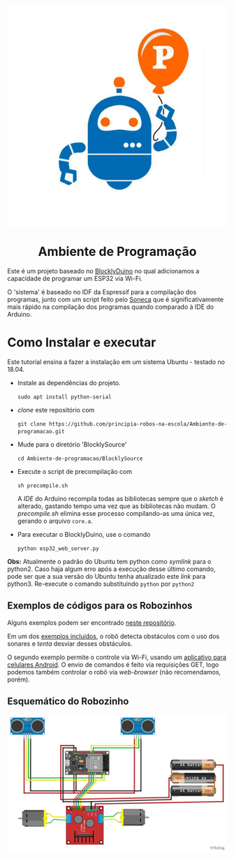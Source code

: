 <p align="center">
  <img src="imgs/logo.jpg"/>
  <h1 align="center">Ambiente de Programação</h1>
</p>

Este é um projeto baseado no [BlocklyDuino](https://github.com/BlocklyDuino/BlocklyDuino)
no qual adicionamos a capacidade de programar um ESP32 via Wi-Fi.

O 'sistema' é baseado no IDF da Espressif para a compilação dos programas, junto com um script
feito pelo [Soneca](https://www.github.com/FranPedrosa) que é significativamente mais rápido na compilação dos
programas quando comparado à IDE do Arduino.

# Como Instalar e executar
Este tutorial ensina a fazer a instalação em um sistema Ubuntu - testado no 18.04.

- Instale as dependências do projeto.
  
  `sudo apt install python-serial`

- *clone* este repositório com

  `git clone https://github.com/principia-robos-na-escola/Ambiente-de-programacao.git`

- Mude para o diretório 'BlocklySource'

  `cd Ambiente-de-programacao/BlocklySource`

- Execute o script de precompilação com

  `sh precompile.sh`

   A *IDE* do Arduino recompila todas as bibliotecas sempre que o *sketch* é alterado, gastando tempo uma vez que as bibliotecas não mudam. O _precompile.sh_ elimina esse processo compilando-as uma única vez, gerando o arquivo `core.a`.

- Para executar o BlocklyDuino, use o comando

   `python esp32_web_server.py`

**Obs:** Atualmente o padrão do Ubuntu tem python como *symlink* para o python2.
Caso haja algum erro após a execução desse último comando, pode ser que a sua versão do Ubuntu
tenha atualizado este *link* para python3. Re-execute o comando substituindo `python` por `python2`

## Exemplos de códigos para os Robozinhos

Alguns exemplos podem ser encontrado [neste repositório](https://www.github.com/principia-robos-na-escola/SoftwareESP32).

Em um dos [exemplos incluídos](https://github.com/principia-robos-na-escola/SoftwareESP32/blob/master/Anda-com-Sonar/RobotControlAndroidSonar2.ino),
o robô detecta obstáculos com o uso dos sonares e *tenta* desviar desses obstáculos.

O segundo exemplo permite o controle via Wi-Fi, usando um [aplicativo para celulares Android](https://github.com/simoesusp/Android_Remote_Control). O envio de comandos é feito via requisições GET,
logo podemos também controlar o robô via *web-browser* (não recomendamos, porém).


## Esquemático do Robozinho

![Esquematico TiraTampinha](imgs/tt.jpg)
